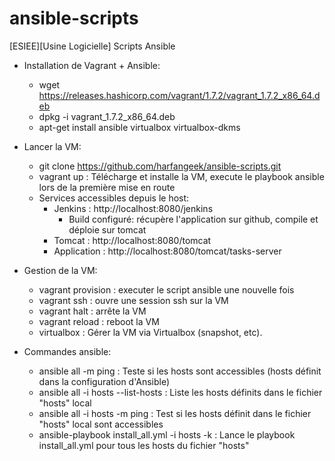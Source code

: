 # ansible-scripts
[ESIEE][Usine Logicielle] Scripts Ansible

- Installation de Vagrant + Ansible:
  - wget https://releases.hashicorp.com/vagrant/1.7.2/vagrant_1.7.2_x86_64.deb
  - dpkg -i vagrant_1.7.2_x86_64.deb
  - apt-get install ansible virtualbox virtualbox-dkms

- Lancer la VM:
  - git clone https://github.com/harfangeek/ansible-scripts.git
  - vagrant up : Télécharge et installe la VM, execute le playbook ansible lors de la première mise en route
  - Services accessibles depuis le host:
    - Jenkins : http://localhost:8080/jenkins
      - Build configuré: récupère l'application sur github, compile et déploie sur tomcat
    - Tomcat : http://localhost:8080/tomcat
    - Application : http://localhost:8080/tomcat/tasks-server

- Gestion de la VM:
  - vagrant provision : executer le script ansible une nouvelle fois
  - vagrant ssh : ouvre une session ssh sur la VM
  - vagrant halt : arrête la VM
  - vagrant reload : reboot la VM
  - virtualbox : Gérer la VM via Virtualbox (snapshot, etc).
  
- Commandes ansible:
  - ansible all -m ping : Teste si les hosts sont accessibles (hosts définit dans la configuration d'Ansible)
  - ansible all -i hosts --list-hosts : Liste les hosts définits dans le fichier "hosts" local
  - ansible all -i hosts -m ping : Test si les hosts définit dans le fichier "hosts" local sont accessibles
  - ansible-playbook install_all.yml -i hosts -k : Lance le playbook install_all.yml pour tous les hosts du fichier "hosts"
  


